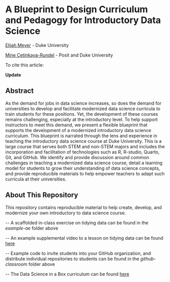 # A Blueprint to Design Curriculum and Pedagogy for Introductory Data Science

[Elijah Meyer](https://elijahmeyer3.github.io/) - Duke University 

[Mine Çetinkaya-Rundel](https://mine-cr.com/) - Posit and Duke University

To cite this article:

**Update** 

## Abstract 

As the demand for jobs in data science increases, so does the demand for universities to develop and facilitate modernized data science curricula to train students for these positions. Yet, the development of these courses remains challenging, especially at the introductory level. To help support instructors to meet this demand, we present a flexible blueprint that supports the development of a modernized introductory data science curriculum. This blueprint is narrated through the lens and experience in teaching the introductory data science course at Duke University. This is a large course that serves both STEM and non-STEM majors and includes the incorporation and facilitation of technologies such as R, R-studio, Quarto, Git, and GitHub. We identify and provide discussion around common challenges in teaching a modernized data science course, detail a learning model for students to grow their understanding of data science concepts, and provide reproducible materials to help empower teachers to adapt such curricula at their universities.  

## About This Repository 

This repository contains reproducible material to help create, develop, and modernize your own introductory to data science course. 

-- A scaffolded in-class exercise on tidying data can be found in the *example-ae* folder above

-- An example supplemental video to a lesson on tidying data can be found [here](https://www.youtube.com/watch?v=Ux85eR3h9hw)

-- Example code to invite students into your GitHub organization, and distribute individual repositories to students can be found in the *github-classroom* folder above

-- The Data Science in a Box curriculum can be found [here](https://datasciencebox.org/hello)




